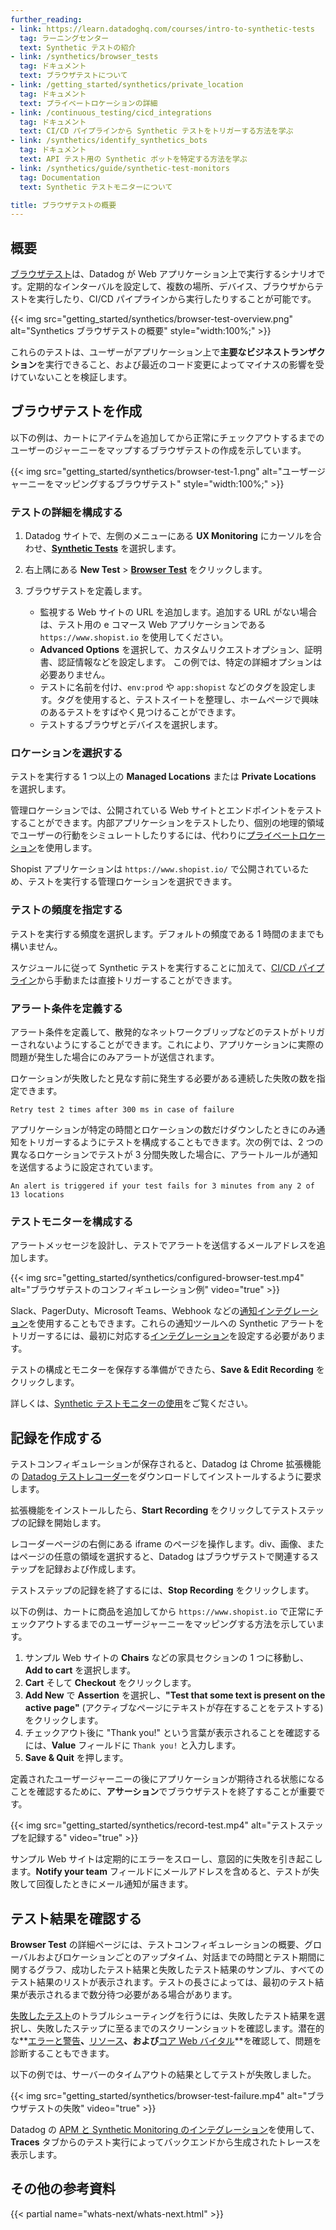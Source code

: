 ```yaml
---
further_reading:
- link: https://learn.datadoghq.com/courses/intro-to-synthetic-tests
  tag: ラーニングセンター
  text: Synthetic テストの紹介
- link: /synthetics/browser_tests
  tag: ドキュメント
  text: ブラウザテストについて
- link: /getting_started/synthetics/private_location
  tag: ドキュメント
  text: プライベートロケーションの詳細
- link: /continuous_testing/cicd_integrations
  tag: ドキュメント
  text: CI/CD パイプラインから Synthetic テストをトリガーする方法を学ぶ
- link: /synthetics/identify_synthetics_bots
  tag: ドキュメント
  text: API テスト用の Synthetic ボットを特定する方法を学ぶ
- link: /synthetics/guide/synthetic-test-monitors
  tag: Documentation
  text: Synthetic テストモニターについて

title: ブラウザテストの概要
---
```


## 概要

[ブラウザテスト][1]は、Datadog が Web アプリケーション上で実行するシナリオです。定期的なインターバルを設定して、複数の場所、デバイス、ブラウザからテストを実行したり、CI/CD パイプラインから実行したりすることが可能です。

{{< img src="getting_started/synthetics/browser-test-overview.png" alt="Synthetics ブラウザテストの概要" style="width:100%;" >}}

これらのテストは、ユーザーがアプリケーション上で**主要なビジネストランザクション**を実行できること、および最近のコード変更によってマイナスの影響を受けていないことを検証します。

## ブラウザテストを作成

以下の例は、カートにアイテムを追加してから正常にチェックアウトするまでのユーザーのジャーニーをマップするブラウザテストの作成を示しています。

{{< img src="getting_started/synthetics/browser-test-1.png" alt="ユーザージャーニーをマッピングするブラウザテスト" style="width:100%;" >}}
### テストの詳細を構成する

1. Datadog サイトで、左側のメニューにある **UX Monitoring** にカーソルを合わせ、**[Synthetic Tests][2]** を選択します。
2. 右上隅にある **New Test** > **[Browser Test][3]** をクリックします。
3. ブラウザテストを定義します。

    - 監視する Web サイトの URL を追加します。追加する URL がない場合は、テスト用の e コマース Web アプリケーションである `https://www.shopist.io` を使用してください。
    - **Advanced Options** を選択して、カスタムリクエストオプション、証明書、認証情報などを設定します。
      この例では、特定の詳細オプションは必要ありません。
    - テストに名前を付け、`env:prod` や `app:shopist` などのタグを設定します。タグを使用すると、テストスイートを整理し、ホームページで興味のあるテストをすばやく見つけることができます。
    - テストするブラウザとデバイスを選択します。

### ロケーションを選択する

テストを実行する 1 つ以上の **Managed Locations** または **Private Locations** を選択します。

管理ロケーションでは、公開されている Web サイトとエンドポイントをテストすることができます。内部アプリケーションをテストしたり、個別の地理的領域でユーザーの行動をシミュレートしたりするには、代わりに[プライベートロケーション][4]を使用します。

Shopist アプリケーションは `https://www.shopist.io/` で公開されているため、テストを実行する管理ロケーションを選択できます。

### テストの頻度を指定する

テストを実行する頻度を選択します。デフォルトの頻度である 1 時間のままでも構いません。

スケジュールに従って Synthetic テストを実行することに加えて、[CI/CD パイプライン][5]から手動または直接トリガーすることができます。

### アラート条件を定義する

アラート条件を定義して、散発的なネットワークブリップなどのテストがトリガーされないようにすることができます。これにより、アプリケーションに実際の問題が発生した場合にのみアラートが送信されます。

ロケーションが失敗したと見なす前に発生する必要がある連続した失敗の数を指定できます。

```text
Retry test 2 times after 300 ms in case of failure
```

アプリケーションが特定の時間とロケーションの数だけダウンしたときにのみ通知をトリガーするようにテストを構成することもできます。次の例では、2 つの異なるロケーションでテストが 3 分間失敗した場合に、アラートルールが通知を送信するように設定されています。

```text
An alert is triggered if your test fails for 3 minutes from any 2 of 13 locations
```

### テストモニターを構成する

アラートメッセージを設計し、テストでアラートを送信するメールアドレスを追加します。

{{< img src="getting_started/synthetics/configured-browser-test.mp4" alt="ブラウザテストのコンフィギュレーション例" video="true" >}}

Slack、PagerDuty、Microsoft Teams、Webhook などの[通知インテグレーション][6]を使用することもできます。これらの通知ツールへの Synthetic アラートをトリガーするには、最初に対応する[インテグレーション][7]を設定する必要があります。

テストの構成とモニターを保存する準備ができたら、**Save & Edit Recording** をクリックします。

詳しくは、[Synthetic テストモニターの使用][8]をご覧ください。

## 記録を作成する

テストコンフィギュレーションが保存されると、Datadog は Chrome 拡張機能の [Datadog テストレコーダー][9]をダウンロードしてインストールするように要求します。

拡張機能をインストールしたら、**Start Recording** をクリックしてテストステップの記録を開始します。

レコーダーページの右側にある iframe のページを操作します。div、画像、またはページの任意の領域を選択すると、Datadog はブラウザテストで関連するステップを記録および作成します。

テストステップの記録を終了するには、**Stop Recording** をクリックします。

以下の例は、カートに商品を追加してから `https://www.shopist.io` で正常にチェックアウトするまでのユーザージャーニーをマッピングする方法を示しています。

1. サンプル Web サイトの **Chairs** などの家具セクションの 1 つに移動し、**Add to cart** を選択します。
2. **Cart** そして **Checkout** をクリックします。
3. **Add New** で **Assertion** を選択し、**"Test that some text is present on the active page"** (アクティブなページにテキストが存在することをテストする) をクリックします。
4. チェックアウト後に "Thank you!" という言葉が表示されることを確認するには、**Value** フィールドに `Thank you!` と入力します。
5. **Save & Quit** を押します。

定義されたユーザージャーニーの後にアプリケーションが期待される状態になることを確認するために、**アサーション**でブラウザテストを終了することが重要です。

{{< img src="getting_started/synthetics/record-test.mp4" alt="テストステップを記録する" video="true" >}}

サンプル Web サイトは定期的にエラーをスローし、意図的に失敗を引き起こします。**Notify your team** フィールドにメールアドレスを含めると、テストが失敗して回復したときにメール通知が届きます。

## テスト結果を確認する

**Browser Test** の詳細ページには、テストコンフィギュレーションの概要、グローバルおよびロケーションごとのアップタイム、対話までの時間とテスト期間に関するグラフ、成功したテスト結果と失敗したテスト結果のサンプル、すべてのテスト結果のリストが表示されます。テストの長さによっては、最初のテスト結果が表示されるまで数分待つ必要がある場合があります。

[失敗したテスト][10]のトラブルシューティングを行うには、失敗したテスト結果を選択し、失敗したステップに至るまでのスクリーンショットを確認します。潜在的な**[エラーと警告][11]**、**[リソース][12]**、および**[コア Web バイタル][13]**を確認して、問題を診断することもできます。

以下の例では、サーバーのタイムアウトの結果としてテストが失敗しました。

{{< img src="getting_started/synthetics/browser-test-failure.mp4" alt="ブラウザテストの失敗" video="true" >}}

Datadog の [APM と Synthetic Monitoring のインテグレーション][14]を使用して、**Traces** タブからのテスト実行によってバックエンドから生成されたトレースを表示します。

## その他の参考資料

{{< partial name="whats-next/whats-next.html" >}}


[1]: /ja/synthetics/browser_tests/
[2]: https://app.datadoghq.com/synthetics/list
[3]: https://app.datadoghq.com/synthetics/browser/create
[4]: /ja/getting_started/synthetics/private_location
[5]: /ja/continuous_testing/cicd_integrations
[6]: /ja/integrations/#cat-notification
[7]: https://app.datadoghq.com/account/settings
[8]: /ja/synthetics/guide/synthetic-test-monitors
[9]: https://chrome.google.com/webstore/detail/datadog-test-recorder/kkbncfpddhdmkfmalecgnphegacgejoa
[10]: /ja/synthetics/browser_tests/test_results#test-failure
[11]: /ja/synthetics/browser_tests/test_results#errors
[12]: /ja/synthetics/browser_tests/test_results#resources
[13]: /ja/synthetics/browser_tests/test_results#page-performance
[14]: /ja/synthetics/apm/
